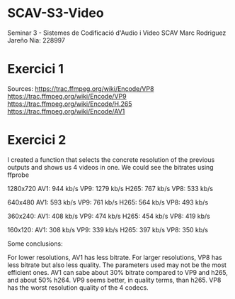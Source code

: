 # SCAV-S3-Video
Seminar 3 - Sistemes de Codificació d'Audio i Video SCAV
Marc Rodriguez Jareño Nia: 228997

# Exercici 1
 
Sources:
https://trac.ffmpeg.org/wiki/Encode/VP8
https://trac.ffmpeg.org/wiki/Encode/VP9
https://trac.ffmpeg.org/wiki/Encode/H.265
https://trac.ffmpeg.org/wiki/Encode/AV1

# Exercici 2

I created a function that selects the concrete resolution of the previous outputs and shows us 4 videos in one. We could see the bitrates using ffprobe

1280x720 AV1: 944 kb/s VP9: 1279 kb/s H265: 767 kb/s VP8: 533 kb/s

640x480 AV1: 593 kb/s VP9: 761 kb/s H265: 564 kb/s VP8: 493 kb/s

360x240: AV1: 408 kb/s VP9: 474 kb/s H265: 454 kb/s VP8: 419 kb/s

160x120: AV1: 308 kb/s VP9: 339 kb/s H265: 397 kb/s VP8: 350 kb/s

Some conclusions:

For lower resolutions, AV1 has less bitrate. For larger resolutions, VP8 has less bitrate but also less quality.
The parameters used may not be the most efficient ones.
AV1 can sabe about 30% bitrate compared to VP9 and h265, and about 50% h264.
VP9 seems better, in quality terms, than h265. VP8 has the worst resolution quality of the 4 codecs.
